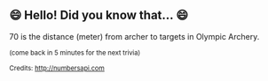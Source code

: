 ## 😄 Hello! Did you know that... 😄
70 is the distance (meter) from archer to targets in Olympic Archery.

<sup>(come back in 5 minutes for the next trivia)</sup>


<sup>Credits: http://numbersapi.com</sup>
